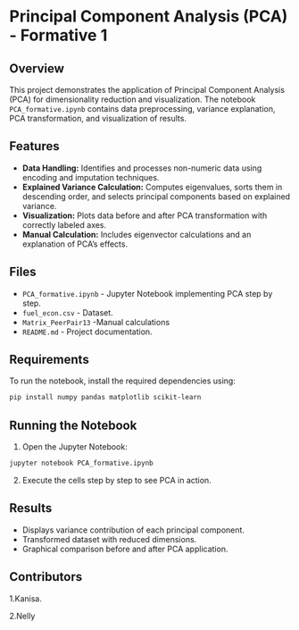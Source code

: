 # Principal Component Analysis (PCA) - Formative 1

## Overview
This project demonstrates the application of Principal Component Analysis (PCA) for dimensionality reduction and visualization. The notebook `PCA_formative.ipynb` contains data preprocessing, variance explanation, PCA transformation, and visualization of results.

## Features
- **Data Handling:** Identifies and processes non-numeric data using encoding and imputation techniques.
- **Explained Variance Calculation:** Computes eigenvalues, sorts them in descending order, and selects principal components based on explained variance.
- **Visualization:** Plots data before and after PCA transformation with correctly labeled axes.
- **Manual Calculation:** Includes eigenvector calculations and an explanation of PCA’s effects.

## Files
- `PCA_formative.ipynb` - Jupyter Notebook implementing PCA step by step.
- `fuel_econ.csv` - Dataset.
- `Matrix_PeerPair13` -Manual calculations 
-  `README.md` - Project documentation.

## Requirements
To run the notebook, install the required dependencies using:
```bash
pip install numpy pandas matplotlib scikit-learn
```

## Running the Notebook
1. Open the Jupyter Notebook:
```bash
jupyter notebook PCA_formative.ipynb
```
2. Execute the cells step by step to see PCA in action.

## Results
- Displays variance contribution of each principal component.
- Transformed dataset with reduced dimensions.
- Graphical comparison before and after PCA application.

## Contributors
1.Kanisa.

2.Nelly




